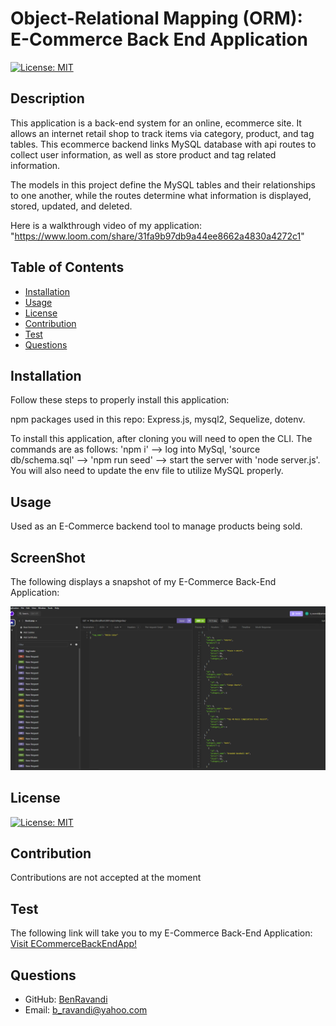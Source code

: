 
  
  # Object-Relational Mapping (ORM): E-Commerce Back End Application

  [![License: MIT](https://img.shields.io/badge/License-MIT-yellow.svg)](https://opensource.org/licenses/MIT)

  ## Description
  This application is a back-end system for an online, ecommerce site. It allows an internet retail shop to track items via category, product, and tag tables. This ecommerce backend links MySQL database with api routes to collect user information, as well as store product and tag related information.

  The models in this project define the MySQL tables and their relationships to one another, while the routes determine what information is displayed, stored, updated, and deleted.

Here is a walkthrough video of my application: "https://www.loom.com/share/31fa9b97db9a44ee8662a4830a4272c1"

  
  ## Table of Contents
  - [Installation](#installation)
  - [Usage](#usage)
  - [License](#license)
  - [Contribution](#contribution)
  - [Test](#test)
  - [Questions](#questions)
  

  ## Installation
  Follow these steps to properly install this application:

  npm packages used in this repo: Express.js, mysql2, Sequelize, dotenv.

  To install this application, after cloning you will need to open the CLI. The commands are as follows: 'npm i' --> log into MySql, 'source db/schema.sql' --> 'npm run seed' --> start the server with 'node server.js'. You will also need to update the env file to utilize MySQL properly.

  ## Usage
   Used as an E-Commerce backend tool to manage products being sold. 

   ## ScreenShot
   The following displays a snapshot of my E-Commerce Back-End Application:

![Snapshot of my "E-Commerce Back-End App".](./Assets/Screenshot%202024-05-06%20161443.png?raw=true>)

  ## License
  [![License: MIT](https://img.shields.io/badge/License-MIT-yellow.svg)](https://opensource.org/licenses/MIT)



  ## Contribution
  Contributions are not accepted at the moment

  ## Test
  The following link will take you to my E-Commerce Back-End Application: <br>
 <a href="https://www.loom.com/share/31fa9b97db9a44ee8662a4830a4272c11">Visit ECommerceBackEndApp!</a>

  ## Questions
  - GitHub: [BenRavandi](https://github.com/BenRavandi)
  - Email: b_ravandi@yahoo.com
    